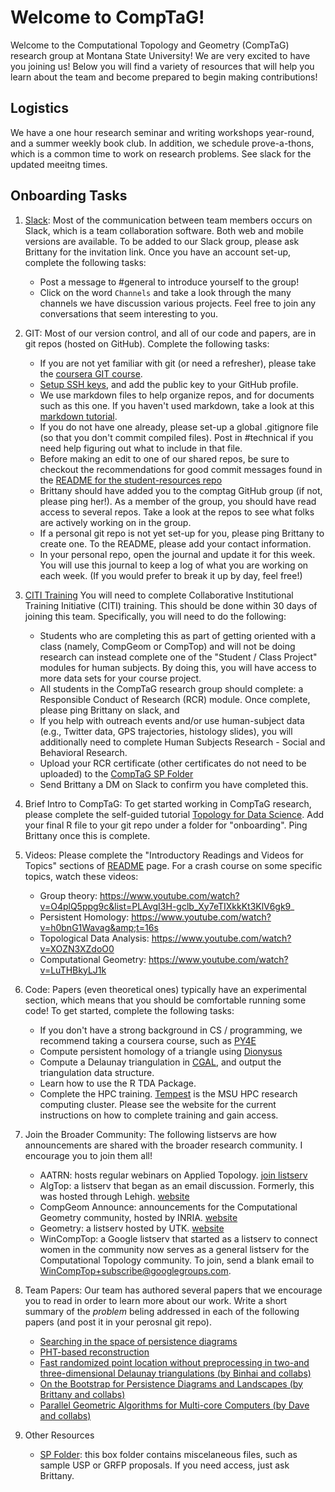 # Welcome to CompTaG!

Welcome to the Computational Topology and Geometry (CompTaG) research group at
Montana State University! We are very excited to have you joining us! Below
you will find a variety of resources that will help you learn about the team
and become prepared to begin making contributions!

## Logistics

We have a one hour research seminar and writing workshops year-round, and a
summer weekly book club.  In addition, we schedule prove-a-thons, which is a
common time to work on research problems.  See slack for the updated meeitng
times. 

## Onboarding Tasks

1. [Slack](https://tda-at-msu.slack.com/home): Most of the
   communication between team members occurs on Slack, which is a team
   collaboration software. Both web and mobile versions are available. To be added
   to our Slack group, please ask Brittany for the invitation link. Once you
   have an account set-up, complete the following tasks:
    * Post a message to #general to introduce yourself to the group!
    * Click on the word `Channels` and take a look through the many channels we
      have discussion various projects.  Feel free to join any conversations that seem
      interesting to you.

2. GIT: Most of our version control, and all of our code and papers, are in git
   repos (hosted on GitHub). Complete the following tasks:
    * If you are not yet familiar with git (or need a refresher), please take
      the [coursera GIT course](https://coursera.org/learn/version-control-with-git).
    * [Setup SSH keys](https://www.strongdm.com/blog/ssh-passwordless-login),
      and add the public key to your GitHub profile.
    * We use markdown files to help organize repos, and for documents such as
      this one. If you haven't used markdown, take a look at
      this [markdown tutorial](https://github.com/msu/csci-432-fall2021).
    * If you do not have one already, please set-up a global .gitignore file
      (so that you don't commit compiled files). Post in #technical if you need
      help figuring out what to include in that file.
    * Before making an edit to one of our shared repos, be sure to checkout the
      recommendations for good commit messages found in the [README for the
      student-resources repo](https://github.com/msu/csci-432-fall2021)
    * Brittany should have added you to the comptag GitHub group (if not, please
      ping her!).  As a member of the group, you should have read access to
      several repos.  Take a look at the repos to see what folks are actively
      working on in the group.
    * If a personal git repo is not yet set-up for you, please ping Brittany to
      create one.  To the README, please add your contact information.
    * In your personal repo, open the journal and update it for this week.  You
      will use this journal to keep a log of what you are working on each week.
      (If you would prefer to break it up by day, feel free!)

3. [CITI Training](http://www.montana.edu/orc/training/citi/index.html) You will
    need to complete Collaborative Institutional Training Initiative (CITI)
    training.  This should be done within 30 days of joining this team.
    Specifically, you will need to do the following:
    * Students who are completing this as part of getting oriented with a class
      (namely, CompGeom or CompTop) and will not be doing research can instead
      complete one of the "Student / Class Project" modules for human subjects.
      By doing this, you will have access to more data sets for your course
      project.
    * All students in the CompTaG research group should complete: a Responsible
      Conduct of Research (RCR) module. Once complete, please ping Brittany on
      slack, and 
    * If you help with outreach events and/or use human-subject data (e.g.,
      Twitter data, GPS trajectories, histology slides), you will additionally
      need to complete Human Subjects Research - Social and Behavioral Research. 
    * Upload your RCR certificate (other certificates do not need to be uploaded) to 
      the [CompTaG SP Folder](https://montanaedu-my.sharepoint.com/:f:/g/personal/n12v755_msu_montana_edu/EtEoykDdH7hDowZn1dTmny4Bc8LEc3CxPbjQxa3z4i4qvg)
    * Send Brittany a DM on Slack to confirm you have completed this.

4. Brief Intro to CompTaG: To get started working in CompTaG research, please
   complete the self-guided tutorial [Topology for Data
   Science](https://comptag.github.io/t4ds/).  Add your final R file to your git
   repo under a folder for "onboarding". Ping Brittany once this is complete.

5. Videos: Please complete the "Introductory Readings
   and Videos for Topics" sections of
   [README](https://github.com/compTAG/student-resources#introductory-readings-for-topics)
   page.  For a crash course on some specific topics, watch these videos:
    * Group theory: https://www.youtube.com/watch?v=O4plQ5ppg9c&list=PLAvgI3H-gclb_Xy7eTIXkkKt3KlV6gk9_
    * Persistent Homology: https://www.youtube.com/watch?v=h0bnG1Wavag&amp;t=16s
    * Topological Data Analysis: https://www.youtube.com/watch?v=XOZN3XZdoO0
    * Computational Geometry: https://www.youtube.com/watch?v=LuTHBkyLJ1k

6. Code: Papers (even theoretical ones) typically have an experimental section,
   which means that you should be comfortable running some code!  To get started, complete the following tasks:
    * If you don't have a strong background in CS / programming, we recommend
      taking a coursera course, such as [PY4E](https://www.py4e.com/)
    * Compute persistent homology of a triangle using [Dionysus](https://www.mrzv.org/software/dionysus/)
    * Compute a Delaunay triangulation in  [CGAL](https://www.cgal.org/), and
      output the triangulation data structure.
    * Learn how to use the R TDA Package.
    * Complete the HPC training. [Tempest](https://www.montana.edu/uit/rci/tempest/)
      is the MSU HPC research computing cluster.  Please see the website for the
      current instructions on how to complete training and gain access.

7. Join the Broader Community: The following listservs are how announcements are
   shared with the broader research community. I encourage you to join them all!
    * AATRN: hosts regular webinars on Applied Topology.
      [join listserv](https://groups.google.com/g/aatrn?pli=1)
    * AlgTop: a listserv that began as an email discussion. Formerly, this was
      hosted through Lehigh.
      [website](https://lists.illinois.edu/lists/info/algtop-l)
    * CompGeom Announce: announcements for the Computational Geometry community,
      hosted by INRIA.
      [website](https://sympa.inria.fr/sympa/info/compgeom-announce)
    * Geometry: a listserv hosted by UTK.
      [website](https://sympa.inria.fr/sympa/info/compgeom-announce)
    * WinCompTop: a Google listserv that started as a listserv to connect women
      in the community now serves as a general listserv for the Computational
      Topology community. To join, send a blank email to WinCompTop+subscribe@googlegroups.com.

8. Team Papers: Our team has authored several papers that we encourage you to read in order to learn more about our work.  Write a short summary of the _problem_ beling addressed in each of the following papers (and post it in your perosnal git repo).
    * [Searching in the space of persistence diagrams](https://arxiv.org/abs/1812.11257)
    * [PHT-based reconstruction](https://arxiv.org/abs/1912.12759)
    * [Fast randomized point location without preprocessing in two-and three-dimensional Delaunay triangulations (by Binhai and collabs)](https://www.sciencedirect.com/science/article/pii/S0925772198000352)
    * [On the Bootstrap for Persistence Diagrams and Landscapes (by Brittany and collabs)](https://arxiv.org/abs/1311.0376)
    * [Parallel Geometric Algorithms for Multi-core Computers (by Dave and collabs)](https://www.sciencedirect.com/science/article/pii/S0925772110000362)

9. Other Resources
    * [SP Folder](https://montanaedu-my.sharepoint.com/:f:/r/personal/n12v755_msu_montana_edu/Documents/COMPTAG?csf=1&web=1&e=eEzXcy):
        this box folder contains miscelaneous files, such as sample USP or GRFP
        proposals.  If you need access, just ask Brittany.
